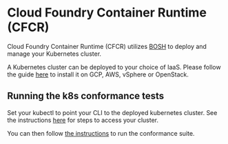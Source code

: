 # Cloud Foundry Container Runtime (CFCR)

Cloud Foundry Container Runtime (CFCR) utilizes [BOSH](http://bosh.io/) to deploy and manage your Kubernetes cluster.

A Kubernetes cluster can be deployed to your choice of IaaS. Please follow the guide [here](http://docs-kubo.cfapps.io/installing/) to install it on GCP, AWS, vSphere or OpenStack.

## Running the k8s conformance tests

Set your kubectl to point your CLI to the deployed kubernetes cluster. See the instructions [here](http://docs-kubo.cfapps.io/installing/deploying-cfcr/#step-4-access-kubernetes) for steps to access your cluster.

You can then follow [the instructions](https://github.com/cncf/k8s-conformance/blob/master/instructions.md#running) to run the conformance suite.
